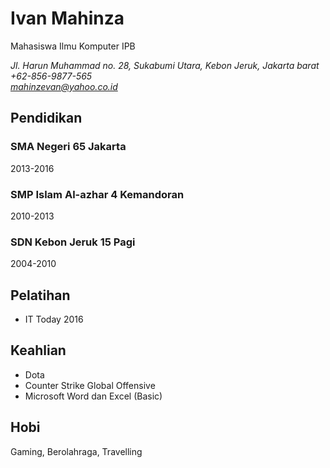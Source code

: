 # Ivan Mahinza
Mahasiswa Ilmu Komputer IPB

*Jl. Harun Muhammad no. 28, Sukabumi Utara, Kebon Jeruk, Jakarta barat\
+62-856-9877-565\
mahinzevan@yahoo.co.id*

## Pendidikan

### SMA Negeri 65 Jakarta
2013-2016

### SMP Islam Al-azhar 4 Kemandoran
2010-2013

### SDN Kebon Jeruk 15 Pagi
2004-2010

## Pelatihan
- IT Today 2016

## Keahlian
- Dota
- Counter Strike Global Offensive
- Microsoft Word dan Excel (Basic)

## Hobi
Gaming, Berolahraga, Travelling 
